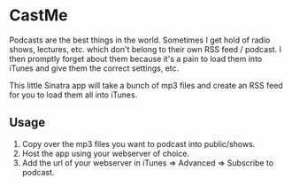 CastMe
======

Podcasts are the best things in the world. Sometimes I get hold of radio shows, lectures, etc. which don't belong to their own RSS feed / podcast. I then promptly forget about them because it's a pain to load them into iTunes and give them the correct settings, etc.

This little Sinatra app will take a bunch of mp3 files and create an RSS feed for you to load them all into iTunes.

Usage
-----

1. Copy over the mp3 files you want to podcast into public/shows.
2. Host the app using your webserver of choice.
3. Add the url of your webserver in iTunes => Advanced => Subscribe to podcast.
